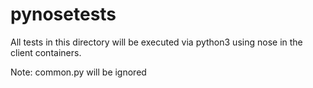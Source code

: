 # pynosetests

All tests in this directory will be executed via python3 using nose in the client containers.

Note: common.py will be ignored
